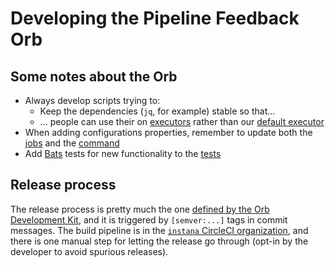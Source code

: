 # Developing the Pipeline Feedback Orb

## Some notes about the Orb

* Always develop scripts trying to:
  * Keep the dependencies (`jq`, for example) stable so that...
  * ... people can use their on [executors](https://circleci.com/docs/2.0/executor-intro) rather than our [default executor](https://github.com/instana/pipeline-feedback-orb/tree/main/default-executor)
* When adding configurations properties, remember to update both the [jobs](https://github.com/instana/pipeline-feedback-orb/tree/main/src/jobs) and the [command](https://github.com/instana/pipeline-feedback-orb/tree/main/src/commands)
* Add [Bats](https://github.com/sstephenson/bats) tests for new functionality to the [tests](https://github.com/instana/pipeline-feedback-orb/tree/main/src/tests)

## Release process

The release process is pretty much the one [defined by the Orb Development Kit](https://circleci.com/docs/2.0/creating-orbs/), and it is triggered by `[semver:...]` tags in commit messages.
The build pipeline is in the [`instana` CircleCI organization](https://app.circleci.com/pipelines/github/instana/pipeline-feedback-orb), and there is one manual step for letting the release go through (opt-in by the developer to avoid spurious releases).
